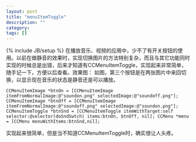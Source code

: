 ```yaml
---
layout: post
title: "menuItemToggle"
description: ""
category: 
tags: []
---
```

{% include JB/setup %}
在播放音乐、视频的应用中，少不了有开关按钮的使用。以前在做静音的效果时，实现切换图片的方法特别复杂，而且与其它功能同时实现的时候总是出错，后来才知道有CCMenuItemToggle，实现起来非常简单，随手记一下，方便以后查看。效果图： 如图，第三个按钮是在两张图片中来回切换，以显示现在音乐的状态是静音还是可以播放。 

    CCMenuItemImage *btnOn = [CCMenuItemImage itemFromNormalImage:@"soundon.png" selectedImage:@"soundoff.png"]; CCMenuItemImage *btnOff = [CCMenuItemImage itemFromNormalImage:@"soundoff.png" selectedImage:@"soundon.png"]; CCMenuItemToggle *btnSnd = [CCMenuItemToggle itemWithTarget:self selector:@selector(doSndSwtch) items:btnOn, btnOff, nil]; CCMenu *menu = [CCMenu menuWithItems:btnSnd,nil]; 

实现起来很简单，但是当不知道CCMenuItemToggle时，确实很让人头疼。